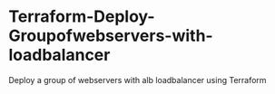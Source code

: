 # Terraform-Deploy-Groupofwebservers-with-loadbalancer
Deploy a group of webservers with alb loadbalancer using Terraform

